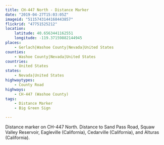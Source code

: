 ```yaml
---
title: CH-447 North - Distance Marker
date: "2019-04-27T15:03:05Z"
imageid: "5115743144168443857"
flickrid: "47751525212"
location:
    latitude: 40.6563441162551
    longitude: -119.37159882144945
places:
    - Gerlach|Washoe County|Nevada|United States
counties:
    - Washoe County|Nevada|United States
countries:
    - United States
states:
    - Nevada|United States
highwaytypes:
    - County Road
highways:
    - CH-447 (Washoe County)
tags:
    - Distance Marker
    - Big Green Sign

---
```

Distance marker on CH-447 North.  Distance to Sand Pass Road, Squaw Valley Reservoir, Eagleville (California), Cedarville (California), and Alturas (California).